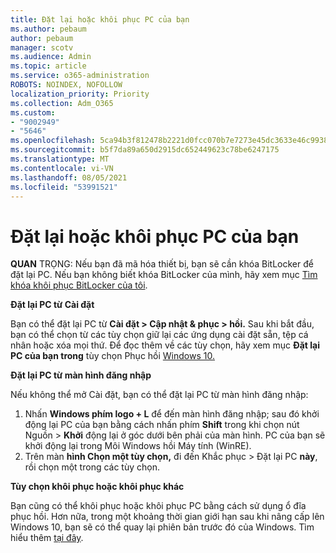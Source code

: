 ```yaml
---
title: Đặt lại hoặc khôi phục PC của bạn
ms.author: pebaum
author: pebaum
manager: scotv
ms.audience: Admin
ms.topic: article
ms.service: o365-administration
ROBOTS: NOINDEX, NOFOLLOW
localization_priority: Priority
ms.collection: Adm_O365
ms.custom:
- "9002949"
- "5646"
ms.openlocfilehash: 5ca94b3f812478b2221d0fcc070b7e7273e45dc3633e46c99384a270a624015e
ms.sourcegitcommit: b5f7da89a650d2915dc652449623c78be6247175
ms.translationtype: MT
ms.contentlocale: vi-VN
ms.lasthandoff: 08/05/2021
ms.locfileid: "53991521"
---
```

# <a name="reset-or-recover-your-pc"></a>Đặt lại hoặc khôi phục PC của bạn

**QUAN** TRỌNG: Nếu bạn đã mã hóa thiết bị, bạn sẽ cần khóa BitLocker để đặt lại PC. Nếu bạn không biết khóa BitLocker của mình, hãy xem mục [Tìm khóa khôi phục BitLocker của tôi](https://support.microsoft.com/help/4026181/windows-10-find-my-bitlocker-recovery-key).

**Đặt lại PC từ Cài đặt**

Bạn có thể đặt lại PC từ **Cài đặt > Cập nhật & phục > hồi.** Sau khi bắt đầu, bạn có thể chọn từ các tùy chọn giữ lại các ứng dụng cài đặt sẵn, tệp cá nhân hoặc xóa mọi thứ. Để đọc thêm về các tùy chọn, hãy xem mục **Đặt lại PC của bạn trong** tùy chọn Phục hồi [Windows 10.](https://support.microsoft.com/help/12415/windows-10-recovery-options)

**Đặt lại PC từ màn hình đăng nhập**

Nếu không thể mở Cài đặt, bạn có thể đặt lại PC từ màn hình đăng nhập:

1. Nhấn **Windows phím logo + L** để đến màn hình đăng nhập; sau đó khởi động lại PC của  bạn bằng cách nhấn phím **Shift** trong khi chọn nút Nguồn > **Khởi** động lại ở góc dưới bên phải của màn hình. PC của bạn sẽ khởi động lại trong Môi Windows hồi Máy tính (WinRE).
2. Trên màn **hình Chọn một tùy chọn,** đi đến Khắc phục > Đặt lại PC **này**, rồi chọn một trong các tùy chọn.

**Tùy chọn khôi phục hoặc khôi phục khác**

Bạn cũng có thể khôi phục hoặc khôi phục PC bằng cách sử dụng ổ đĩa phục hồi. Hơn nữa, trong một khoảng thời gian giới hạn sau khi nâng cấp lên Windows 10, bạn sẽ có thể quay lại phiên bản trước đó của Windows. Tìm hiểu thêm [tại đây](https://support.microsoft.com/help/12415/windows-10-recovery-options).
